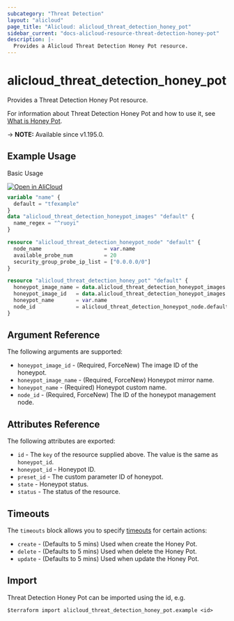 ```yaml
---
subcategory: "Threat Detection"
layout: "alicloud"
page_title: "Alicloud: alicloud_threat_detection_honey_pot"
sidebar_current: "docs-alicloud-resource-threat-detection-honey-pot"
description: |-
  Provides a Alicloud Threat Detection Honey Pot resource.
---
```


# alicloud_threat_detection_honey_pot

Provides a Threat Detection Honey Pot resource.

For information about Threat Detection Honey Pot and how to use it, see [What is Honey Pot](https://www.alibabacloud.com/help/en/security-center/developer-reference/api-sas-2018-12-03-createhoneypot).

-> **NOTE:** Available since v1.195.0.

## Example Usage

Basic Usage

<div style="display: block;margin-bottom: 40px;"><div class="oics-button" style="float: right;position: absolute;margin-bottom: 10px;">
  <a href="https://api.aliyun.com/terraform?resource=alicloud_threat_detection_honey_pot&exampleId=77751521-44b2-13cd-1871-456d39677ef429826421&activeTab=example&spm=docs.r.threat_detection_honey_pot.0.7775152144&intl_lang=EN_US" target="_blank">
    <img alt="Open in AliCloud" src="https://img.alicdn.com/imgextra/i1/O1CN01hjjqXv1uYUlY56FyX_!!6000000006049-55-tps-254-36.svg" style="max-height: 44px; max-width: 100%;">
  </a>
</div></div>

```terraform
variable "name" {
  default = "tfexample"
}
data "alicloud_threat_detection_honeypot_images" "default" {
  name_regex = "^ruoyi"
}

resource "alicloud_threat_detection_honeypot_node" "default" {
  node_name                    = var.name
  available_probe_num          = 20
  security_group_probe_ip_list = ["0.0.0.0/0"]
}

resource "alicloud_threat_detection_honey_pot" "default" {
  honeypot_image_name = data.alicloud_threat_detection_honeypot_images.default.images.0.honeypot_image_name
  honeypot_image_id   = data.alicloud_threat_detection_honeypot_images.default.images.0.honeypot_image_id
  honeypot_name       = var.name
  node_id             = alicloud_threat_detection_honeypot_node.default.id
}
```

## Argument Reference

The following arguments are supported:
* `honeypot_image_id` - (Required, ForceNew) The image ID of the honeypot.
* `honeypot_image_name` - (Required, ForceNew) Honeypot mirror name.
* `honeypot_name` - (Required) Honeypot custom name.
* `node_id` - (Required, ForceNew) The ID of the honeypot management node.


## Attributes Reference

The following attributes are exported:
* `id` - The `key` of the resource supplied above. The value is the same as `honeypot_id`.
* `honeypot_id` - Honeypot ID.
* `preset_id` - The custom parameter ID of honeypot.
* `state` - Honeypot status.
* `status` - The status of the resource.

## Timeouts

The `timeouts` block allows you to specify [timeouts](https://developer.hashicorp.com/terraform/language/resources/syntax#operation-timeouts) for certain actions:
* `create` - (Defaults to 5 mins) Used when create the Honey Pot.
* `delete` - (Defaults to 5 mins) Used when delete the Honey Pot.
* `update` - (Defaults to 5 mins) Used when update the Honey Pot.

## Import

Threat Detection Honey Pot can be imported using the id, e.g.

```shell
$terraform import alicloud_threat_detection_honey_pot.example <id>
```